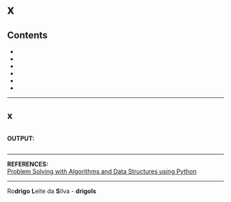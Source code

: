 # x

## Contents

 - [](#)
 - [](#)
 - [](#)
 - [](#)
 - [](#)
 - [](#)

---

<div id=""></div>

## x














[](src/)
```python

```

**OUTPUT:**  
```

```


---

**REFERENCES:**  
[Problem Solving with Algorithms and Data Structures using Python](https://runestone.academy/ns/books/published/pythonds/index.html)

---

Ro**drigo** **L**eite da **S**ilva - **drigols**
